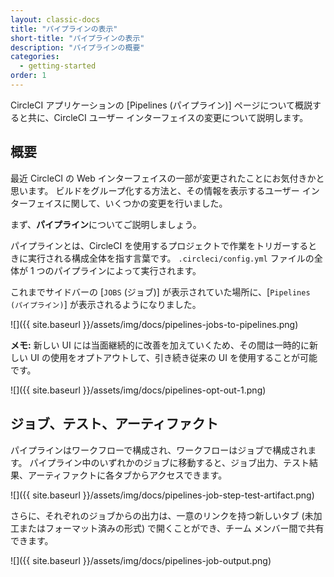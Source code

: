 ```yaml
---
layout: classic-docs
title: "パイプラインの表示"
short-title: "パイプラインの表示"
description: "パイプラインの概要"
categories:
  - getting-started
order: 1
---
```


CircleCI アプリケーションの [Pipelines (パイプライン)] ページについて概説すると共に、CircleCI ユーザー インターフェイスの変更について説明します。

## 概要

最近 CircleCI の Web インターフェイスの一部が変更されたことにお気付きかと思います。 ビルドをグループ化する方法と、その情報を表示するユーザー インターフェイスに関して、いくつかの変更を行いました。

まず、**パイプライン**についてご説明しましょう。

パイプラインとは、CircleCI を使用するプロジェクトで作業をトリガーするときに実行される構成全体を指す言葉です。 `.circleci/config.yml` ファイルの全体が 1 つのパイプラインによって実行されます。

これまでサイドバーの [`JOBS` (ジョブ)] が表示されていた場所に、[`Pipelines (パイプライン)`] が表示されるようになりました。

![]({{ site.baseurl }}/assets/img/docs/pipelines-jobs-to-pipelines.png)

**メモ:** 新しい UI には当面継続的に改善を加えていくため、その間は一時的に新しい UI の使用をオプトアウトして、引き続き従来の UI を使用することが可能です。

![]({{ site.baseurl }}/assets/img/docs/pipelines-opt-out-1.png)

## ジョブ、テスト、アーティファクト

パイプラインはワークフローで構成され、ワークフローはジョブで構成されます。 パイプライン中のいずれかのジョブに移動すると、ジョブ出力、テスト結果、アーティファクトに各タブからアクセスできます。

![]({{ site.baseurl }}/assets/img/docs/pipelines-job-step-test-artifact.png)

さらに、それぞれのジョブからの出力は、一意のリンクを持つ新しいタブ (未加工またはフォーマット済みの形式) で開くことができ、チーム メンバー間で共有できます。

![]({{ site.baseurl }}/assets/img/docs/pipelines-job-output.png)
